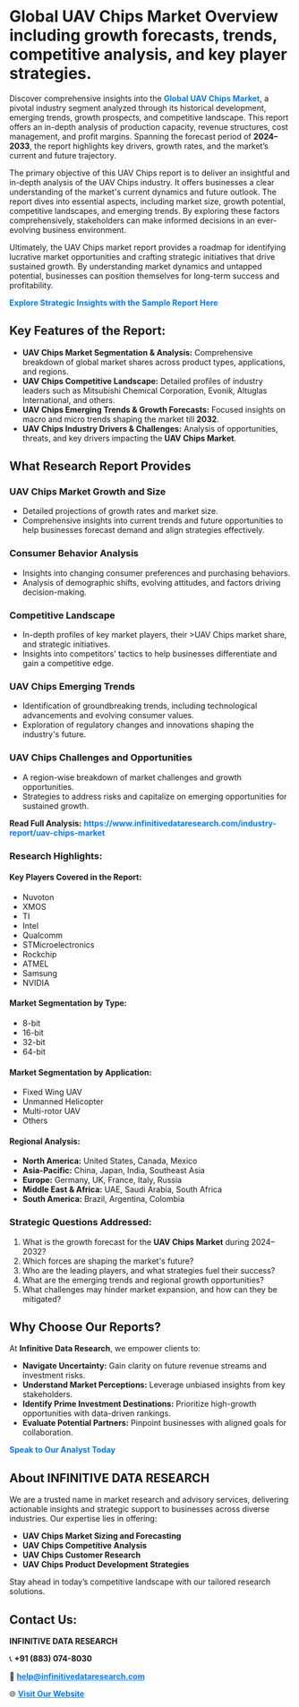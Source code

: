 <h1>Global UAV Chips Market Overview including growth forecasts, trends, competitive analysis, and key player strategies.</h1>
<p>
Discover comprehensive insights into the 
<a href="https://www.infinitivedataresearch.com/industry-report/uav-chips-market" rel="dofollow" style="color: #007BFF; text-decoration: none;"><strong>Global UAV Chips Market</strong></a>, a pivotal industry segment analyzed through its historical development, emerging trends, growth prospects, and competitive landscape. This report offers an in-depth analysis of production capacity, revenue structures, cost management, and profit margins. Spanning the forecast period of <strong>2024–2033</strong>, the report highlights key drivers, growth rates, and the market’s current and future trajectory.
</p>
<p>
The primary objective of this UAV Chips report is to deliver an insightful and in-depth analysis of the UAV Chips industry. It offers businesses a clear understanding of the market's current dynamics and future outlook. The report dives into essential aspects, including market size, growth potential, competitive landscapes, and emerging trends. By exploring these factors comprehensively, stakeholders can make informed decisions in an ever-evolving business environment.
</p>
<p>
Ultimately, the UAV Chips market report provides a roadmap for identifying lucrative market opportunities and crafting strategic initiatives that drive sustained growth. By understanding market dynamics and untapped potential, businesses can position themselves for long-term success and profitability.
</p>
<p>
<a href="https://www.infinitivedataresearch.com/request-sample/reportId=106376" style="color: #007BFF; text-decoration: none;"><strong>Explore Strategic Insights with the Sample Report Here</strong></a>
</p>

<h2>Key Features of the Report:</h2>
<ul>
<li><strong>UAV Chips Market Segmentation & Analysis:</strong> Comprehensive breakdown of global market shares across product types, applications, and regions.</li>
<li><strong>UAV Chips Competitive Landscape:</strong> Detailed profiles of industry leaders such as Mitsubishi Chemical Corporation, Evonik, Altuglas International, and others.</li>
<li><strong>UAV Chips Emerging Trends & Growth Forecasts:</strong> Focused insights on macro and micro trends shaping the market till <strong>2032</strong>.</li>
<li><strong>UAV Chips Industry Drivers & Challenges:</strong> Analysis of opportunities, threats, and key drivers impacting the <strong>UAV Chips Market</strong>.</li>
</ul>

<h2>What Research Report Provides</h2>
<h3>UAV Chips Market Growth and Size</h3>
<ul>
<li>Detailed projections of growth rates and market size.</li>
<li>Comprehensive insights into current trends and future opportunities to help businesses forecast demand and align strategies effectively.</li>
</ul>

<h3>Consumer Behavior Analysis</h3>
<ul>
<li>Insights into changing consumer preferences and purchasing behaviors.</li>
<li>Analysis of demographic shifts, evolving attitudes, and factors driving decision-making.</li>
</ul>

<h3>Competitive Landscape</h3>
<ul>
<li>In-depth profiles of key market players, their >UAV Chips market share, and strategic initiatives.</li>
<li>Insights into competitors' tactics to help businesses differentiate and gain a competitive edge.</li>
</ul>

<h3>UAV Chips Emerging Trends</h3>
<ul>
<li>Identification of groundbreaking trends, including technological advancements and evolving consumer values.</li>
<li>Exploration of regulatory changes and innovations shaping the industry's future.</li>
</ul>

<h3>UAV Chips Challenges and Opportunities</h3>
<ul>
<li>A region-wise breakdown of market challenges and growth opportunities.</li>
<li>Strategies to address risks and capitalize on emerging opportunities for sustained growth.</li>
</ul>
<p><strong>Read Full Analysis:</strong> <a href="https://www.infinitivedataresearch.com/industry-report/uav-chips-market" rel="dofollow" style="color: #007BFF; text-decoration: none;"><strong>https://www.infinitivedataresearch.com/industry-report/uav-chips-market</strong></a></p>
<h3>Research Highlights:</h3>
<h4>Key Players Covered in the Report:</h4>
<ul><li>Nuvoton</li><li>XMOS</li><li>TI</li><li>Intel</li><li>Qualcomm</li><li>STMicroelectronics</li><li>Rockchip</li><li>ATMEL</li><li>Samsung</li><li>NVIDIA</li></ul>
<h4>Market Segmentation by Type:</h4>
<ul><li>8-bit</li><li>16-bit</li><li>32-bit</li><li>64-bit</li></ul>
<h4>Market Segmentation by Application:</h4>
<ul><li>Fixed Wing UAV</li><li>Unmanned Helicopter</li><li>Multi-rotor UAV</li><li>Others</li></ul>

<h4>Regional Analysis:</h4>
<ul>
<li><strong>North America:</strong> United States, Canada, Mexico</li>
<li><strong>Asia-Pacific:</strong> China, Japan, India, Southeast Asia</li>
<li><strong>Europe:</strong> Germany, UK, France, Italy, Russia</li>
<li><strong>Middle East & Africa:</strong> UAE, Saudi Arabia, South Africa</li>
<li><strong>South America:</strong> Brazil, Argentina, Colombia</li>
</ul>

<h3>Strategic Questions Addressed:</h3>
<ol>
<li>What is the growth forecast for the <strong>UAV Chips Market</strong> during 2024–2032?</li>
<li>Which forces are shaping the market's future?</li>
<li>Who are the leading players, and what strategies fuel their success?</li>
<li>What are the emerging trends and regional growth opportunities?</li>
<li>What challenges may hinder market expansion, and how can they be mitigated?</li>
</ol>

<h2>Why Choose Our Reports?</h2>
<p>At <strong>Infinitive Data Research</strong>, we empower clients to:</p>
<ul>
<li><strong>Navigate Uncertainty:</strong> Gain clarity on future revenue streams and investment risks.</li>
<li><strong>Understand Market Perceptions:</strong> Leverage unbiased insights from key stakeholders.</li>
<li><strong>Identify Prime Investment Destinations:</strong> Prioritize high-growth opportunities with data-driven rankings.</li>
<li><strong>Evaluate Potential Partners:</strong> Pinpoint businesses with aligned goals for collaboration.</li>
</ul>
<p><a href="https://www.infinitivedataresearch.com/industry-report/uav-chips-market" rel="dofollow" style="color: #007BFF; text-decoration: none;"><strong>Speak to Our Analyst Today</strong></a></p>

<h2>About INFINITIVE DATA RESEARCH</h2>
<p>We are a trusted name in market research and advisory services, delivering actionable insights and strategic support to businesses across diverse industries. Our expertise lies in offering:</p>
<ul>
<li><strong>UAV Chips Market Sizing and Forecasting</strong></li>
<li><strong>UAV Chips Competitive Analysis</strong></li>
<li><strong>UAV Chips Customer Research</strong></li>
<li><strong>UAV Chips Product Development Strategies</strong></li>
</ul>
<p>Stay ahead in today’s competitive landscape with our tailored research solutions.</p>

<h2>Contact Us:</h2>
<p><strong>INFINITIVE DATA RESEARCH</strong></p>
<p>📞 <strong>+91 (883) 074-8030</strong></p>
<p>📧 <strong><a href="mailto:help@infinitivedataresearch.com" style="color: #007BFF;">help@infinitivedataresearch.com</a></strong></p>
<p>🌐 <strong><a href="https://www.infinitivedataresearch.com" rel="dofollow" style="color: #007BFF;">Visit Our Website</a></strong></p>